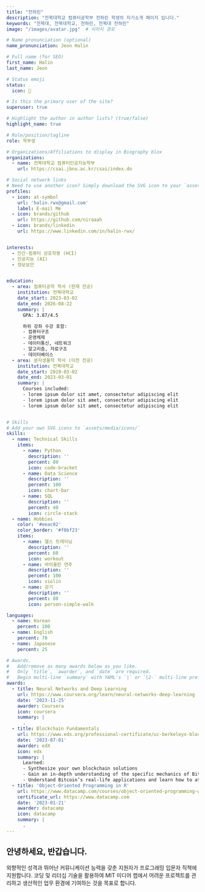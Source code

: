```yaml
---
title: "전하린"
description: "전북대학교 컴퓨터공학부 전하린 학생의 자기소개 페이지 입니다."
keywords: "전북대, 전북대학교, 전하린, 전북대 전하린"
image: "/images/avatar.jpg"  # 이미지 경로

# Name pronunciation (optional)
name_pronunciation: Jeon Halin

# Full name (for SEO)
first_name: Halin
last_name: Jeon

# Status emoji
status:
  icon: 🐰

# Is this the primary user of the site?
superuser: true

# Highlight the author in author lists? (true/false)
highlight_name: true

# Role/position/tagline
role: 학부생

# Organizations/Affiliations to display in Biography blox
organizations:
  - name: 전북대학교 컴퓨터인공지능학부
    url: https://csai.jbnu.ac.kr/csai/index.do

# Social network links
# Need to use another icon? Simply download the SVG icon to your `assets/media/icons/` folder.
profiles:
  - icon: at-symbol
    url: 'halin.rwx@gmail.com'
    label: E-mail Me
  - icon: brands/github
    url: https://github.com/niraaah
  - icon: brands/linkedin
    url: https://www.linkedin.com/in/halin-rwx/


interests:
  - 인간-컴퓨터 상호작용 (HCI)
  - 인공지능 (AI)
  - 정보보안


education:
  - area: 컴퓨터공학 학사 (현재 전공)
    institution: 전북대학교
    date_start: 2023-03-02
    date_end: 2026-08-22
    summary: |
      GPA: 3.87/4.5

      하위 강좌 수강 포함:
      - 컴퓨터구조
      - 운영체제
      - 데이터통신, 네트워크
      - 알고리즘, 자료구조
      - 데이터베이스
  - area: 분자생물학 학사 (이전 전공)
    institution: 전북대학교
    date_start: 2019-03-02
    date_end: 2023-03-01
    summary: |
      Courses included:
      - lorem ipsum dolor sit amet, consectetur adipiscing elit
      - lorem ipsum dolor sit amet, consectetur adipiscing elit
      - lorem ipsum dolor sit amet, consectetur adipiscing elit


# Skills
# Add your own SVG icons to `assets/media/icons/`
skills:
  - name: Technical Skills
    items:
      - name: Python
        description: ''
        percent: 80
        icon: code-bracket
      - name: Data Science
        description: ''
        percent: 100
        icon: chart-bar
      - name: SQL
        description: ''
        percent: 40
        icon: circle-stack
  - name: Hobbies
    color: '#eeac02'
    color_border: '#f0bf23'
    items:
      - name: 헬스 트레이닝
        description: ''
        percent: 60
        icon: workout
      - name: 바이올린 연주
        description: ''
        percent: 100
        icon: violin
      - name: 걷기
        description: ''
        percent: 80
        icon: person-simple-walk

languages:
  - name: Korean
    percent: 100
  - name: English
    percent: 70
  - name: Japanese
    percent: 25

# Awards.
#   Add/remove as many awards below as you like.
#   Only `title`, `awarder`, and `date` are required.
#   Begin multi-line `summary` with YAML's `|` or `|2-` multi-line prefix and indent 2 spaces below.
awards:
  - title: Neural Networks and Deep Learning
    url: https://www.coursera.org/learn/neural-networks-deep-learning
    date: '2023-11-25'
    awarder: Coursera
    icon: coursera
    summary: |
      .
  - title: Blockchain Fundamentals
    url: https://www.edx.org/professional-certificate/uc-berkeleyx-blockchain-fundamentals
    date: '2023-07-01'
    awarder: edX
    icon: edx
    summary: |
      Learned:
      - Synthesize your own blockchain solutions
      - Gain an in-depth understanding of the specific mechanics of Bitcoin
      - Understand Bitcoin’s real-life applications and learn how to attack and destroy Bitcoin, Ethereum, smart contracts and Dapps, and alternatives to Bitcoin’s Proof-of-Work consensus algorithm
  - title: 'Object-Oriented Programming in R'
    url: https://www.datacamp.com/courses/object-oriented-programming-with-s3-and-r6-in-r
    certificate_url: https://www.datacamp.com
    date: '2023-01-21'
    awarder: datacamp
    icon: datacamp
    summary: |
      .
---
```


## 안녕하세요, 반갑습니다.

외향적인 성격과 뛰어난 커뮤니케이션 능력을 갖춘 지원자가 프로그래밍 입문자 직책에 지원합니다. 코딩 및 리더십 기술을 활용하여 MIT 미디어 랩에서 어려운 프로젝트를 관리하고 생산적인 업무 환경에 기여하는 것을 목표로 합니다.